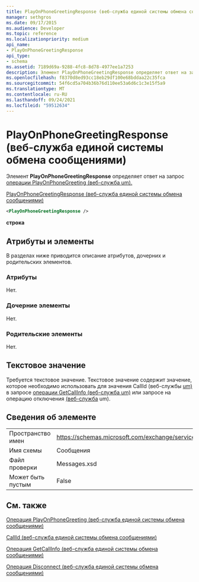 ```yaml
---
title: PlayOnPhoneGreetingResponse (веб-служба единой системы обмена сообщениями)
manager: sethgros
ms.date: 09/17/2015
ms.audience: Developer
ms.topic: reference
ms.localizationpriority: medium
api_name:
- PlayOnPhoneGreetingResponse
api_type:
- schema
ms.assetid: 7189d69a-9288-4fc8-8d78-4977ee1a7253
description: Элемент PlayOnPhoneGreetingResponse определяет ответ на запрос операции PlayOnPhoneGreeting (веб-служба um).
ms.openlocfilehash: f8370d8ed93cc18eb29df100e68bddaa22c35fca
ms.sourcegitcommit: 54f6cd5a704b36b76d110ee53a6d6c1c3e15f5a9
ms.translationtype: MT
ms.contentlocale: ru-RU
ms.lasthandoff: 09/24/2021
ms.locfileid: "59512634"
---
```

# <a name="playonphonegreetingresponse-um-web-service"></a>PlayOnPhoneGreetingResponse (веб-служба единой системы обмена сообщениями)

Элемент **PlayOnPhoneGreetingResponse** определяет ответ на запрос [операции PlayOnPhoneGreeting (веб-служба um).](playonphonegreeting-operation-um-web-service.md) 
  
[PlayOnPhoneGreetingResponse (веб-служба единой системы обмена сообщениями)](playonphonegreetingresponse-um-web-service.md)
  
```xml
<PlayOnPhoneGreetingResponse />
```

 **строка**
## <a name="attributes-and-elements"></a>Атрибуты и элементы

В разделах ниже приводится описание атрибутов, дочерних и родительских элементов.
  
### <a name="attributes"></a>Атрибуты

Нет.
  
### <a name="child-elements"></a>Дочерние элементы

Нет.
  
### <a name="parent-elements"></a>Родительские элементы

Нет.
  
## <a name="text-value"></a>Текстовое значение

Требуется текстовое значение. Текстовое значение содержит значение, которое необходимо использовать для значения CallId (веб-службы [um)](callid-um-web-service.md) в запросе [операции GetCallInfo (веб-служба um)](getcallinfo-operation-um-web-service.md) или запросе на операцию отключения [(веб-служба](disconnect-operation-um-web-service.md) um). 
  
## <a name="element-information"></a>Сведения об элементе

|||
|:-----|:-----|
|Пространство имен  <br/> |https://schemas.microsoft.com/exchange/services/2006/messages  <br/> |
|Имя схемы  <br/> |Сообщения  <br/> |
|Файл проверки  <br/> |Messages.xsd  <br/> |
|Может быть пустым  <br/> |False  <br/> |
   
## <a name="see-also"></a>См. также



[Операция PlayOnPhoneGreeting (веб-служба единой системы обмена сообщениями)](playonphonegreeting-operation-um-web-service.md)
  
[CallId (веб-служба единой системы обмена сообщениями)](callid-um-web-service.md)
  
[Операция GetCallInfo (веб-служба единой системы обмена сообщениями)](getcallinfo-operation-um-web-service.md)
  
[Операция Disconnect (веб-служба единой системы обмена сообщениями)](disconnect-operation-um-web-service.md)

